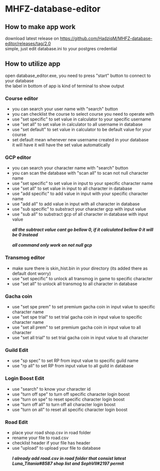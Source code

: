 # MHFZ-database-editor  <br />
## How to make app work  <br />
download latest release on https://github.com/HadziqM/MHFZ-database-editor/releases/tag/2.0 <br/>
simple, just edit database.ini to your postgres credential  <br />
## How to utilize app  <br />
open database_editor.exe, you need to press "start" button to connect to your database  <br />
the label in bottom of app is kind of terminal to show output  <br />
### Course editor  <br />
- you can search your user name with "search" button  <br />
- you can checklist the course to select course you need to operate with  <br />
- use "set specific" to set value in calculator to your specific username   <br />
- use "set all" to set value in calculator to all username in database  <br />
- use "set default" to set value in calculator to be default value for your course   <br />
- set default mean whenever new username created in your database   <br />
it will have it will have the set value automatically   <br />
### GCP editor   <br />
- you can search your character name with "search" button  <br />
- you can scan the database with "scan all" to scan not null character name  <br />
- use "set specific" to set value in input to your specific character name   <br />
- use "set all" to set value in input to all character in database  <br />
- use "add specific" to add value in input with your specific character name   <br />
- use "add all" to add value in input with all character in database  <br />
- use "sub specific" to substract your character gcp with input value  <br />
- use "sub all" to substract  gcp of all character in database with input value  <br /> <br />
**_all the subtract value cant go bellow 0, if it calculated bellow 0 it will be 0 instead_**   <br /> <br />
**_all command only work on not null gcp_**  <br />
### Transmog editor   <br />
- make sure there is skin_hist.bin in your directory (its added there as default dont worry)   <br />
- use "set specific" to unlock all transmog in game to specific character   <br />
- use "set all" to unlock all transmog to all character in database   <br />
### Gacha coin   <br />
- use "set spe prem" to set premium gacha coin in input value to specific character name   <br />
- use "set spe trial" to set trial gacha coin in input value to specific character name   <br />
- use "set all prem" to set premium gacha coin in input value to all character    <br />
- use "set all trial" to set trial gacha coin in input value to all character   <br />
### Guild Edit
- use "sp spec" to set RP from input value to specific guild name   <br />
- use "rp all" to set RP from input value to all guild in database  <br />
### Login Boost Edit
- use "search" to know your character id <br />
- use "turn off spe" to turn off specific character login boost <br />
- use "turn on spe" to reset specific character login boost <br />
- use "turn off all" to turn off all character login boost <br />
- use "turn on all" to reset all specific character login boost <br />
### Road Edit
- place your road shop.csv in road folder <br />
- rename your file to road.csv <br />
- checklist header if your file has header <br />
- use "upload" to upload your file to database <br /> <br />
**_I already add road.csv in road folder that consist latest Luna_Titania#8587 shop list and SephVII#2197 permit_** <br />  

